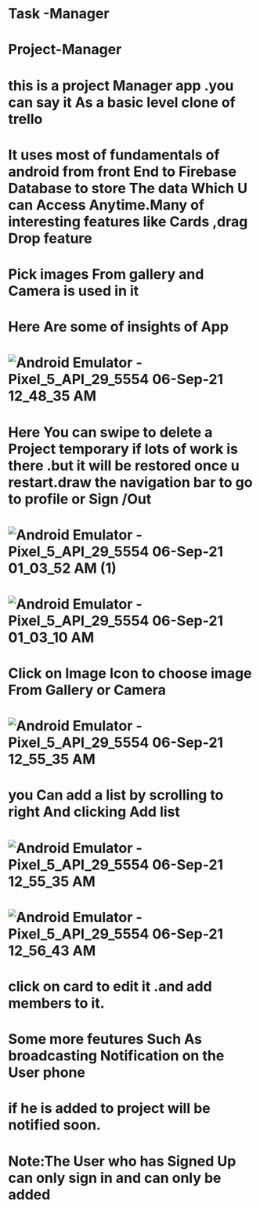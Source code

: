 # Task -Manager
# Project-Manager
# this is a project Manager app .you can say it As a basic level clone of trello

# It uses most of fundamentals of android from front End to Firebase Database to store The data Which U can Access Anytime.Many of interesting features like Cards ,drag Drop feature

 # Pick images From gallery and Camera is used in it

# Here Are some of insights of App



# ![Android Emulator - Pixel_5_API_29_5554 06-Sep-21 12_48_35 AM](https://user-images.githubusercontent.com/89447707/132139777-1f1ab83a-c91a-46bf-81a0-ecab5bf5c8b5.jpg)
# Here You can swipe to delete a Project temporary if lots of work is there .but it will be restored once u restart.draw the navigation bar to go to profile or Sign /Out

# ![Android Emulator - Pixel_5_API_29_5554 06-Sep-21 01_03_52 AM (1)](https://user-images.githubusercontent.com/89447707/132139831-cae5d604-0c5d-4b7d-b19d-138e21325158.jpg)

# ![Android Emulator - Pixel_5_API_29_5554 06-Sep-21 01_03_10 AM](https://user-images.githubusercontent.com/89447707/132139843-2feea1ba-b498-4596-955d-619f40dfa6aa.jpg)
# Click on Image Icon to choose image From Gallery or Camera
# ![Android Emulator - Pixel_5_API_29_5554 06-Sep-21 12_55_35 AM](https://user-images.githubusercontent.com/89447707/132139864-4e5554af-a2c0-4235-b3d4-52c84846df01.jpg)

# you Can add a list by scrolling to right And clicking Add list

# ![Android Emulator - Pixel_5_API_29_5554 06-Sep-21 12_55_35 AM](https://user-images.githubusercontent.com/89447707/132139879-0b794d40-21eb-4e26-b656-11237fa42308.jpg)

# ![Android Emulator - Pixel_5_API_29_5554 06-Sep-21 12_56_43 AM](https://user-images.githubusercontent.com/89447707/132139887-34676eb3-c7c1-4d4f-99f0-acd2200144ef.jpg)


# click on card to edit it .and add members to it.



# Some more feutures Such As broadcasting Notification on the User phone
# if he is added to project will be notified soon.
# Note:The User who has Signed Up can only sign in and can only be added
